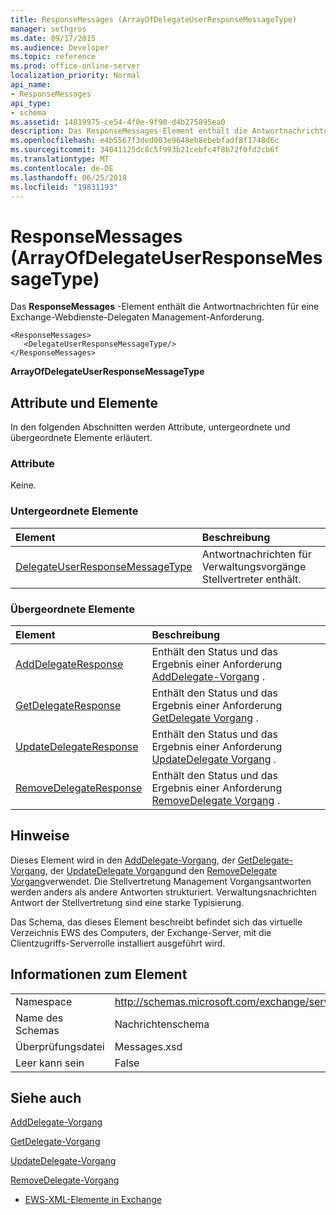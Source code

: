 ```yaml
---
title: ResponseMessages (ArrayOfDelegateUserResponseMessageType)
manager: sethgros
ms.date: 09/17/2015
ms.audience: Developer
ms.topic: reference
ms.prod: office-online-server
localization_priority: Normal
api_name:
- ResponseMessages
api_type:
- schema
ms.assetid: 14819975-ce54-4f0e-9f90-d4b275895ea0
description: Das ResponseMessages-Element enthält die Antwortnachrichten für eine Exchange-Webdienste-Delegaten Management-Anforderung.
ms.openlocfilehash: e4b5567f3ded003e9648eb8ebebfadf8f1748d6c
ms.sourcegitcommit: 34041125dc8c5f993b21cebfc4f8b72f0fd2cb6f
ms.translationtype: MT
ms.contentlocale: de-DE
ms.lasthandoff: 06/25/2018
ms.locfileid: "19831193"
---
```

# <a name="responsemessages-arrayofdelegateuserresponsemessagetype"></a>ResponseMessages (ArrayOfDelegateUserResponseMessageType)

Das **ResponseMessages** -Element enthält die Antwortnachrichten für eine Exchange-Webdienste-Delegaten Management-Anforderung. 
  
```
<ResponseMessages>
   <DelegateUserResponseMessageType/>
</ResponseMessages>
```

 **ArrayOfDelegateUserResponseMessageType**
## <a name="attributes-and-elements"></a>Attribute und Elemente

In den folgenden Abschnitten werden Attribute, untergeordnete und übergeordnete Elemente erläutert.
  
### <a name="attributes"></a>Attribute

Keine.
  
### <a name="child-elements"></a>Untergeordnete Elemente

|**Element**|**Beschreibung**|
|:-----|:-----|
|[DelegateUserResponseMessageType](delegateuserresponsemessagetype.md) <br/> |Antwortnachrichten für Verwaltungsvorgänge Stellvertreter enthält.  <br/> |
   
### <a name="parent-elements"></a>Übergeordnete Elemente

|**Element**|**Beschreibung**|
|:-----|:-----|
|[AddDelegateResponse](adddelegateresponse.md) <br/> |Enthält den Status und das Ergebnis einer Anforderung [AddDelegate-Vorgang](adddelegate-operation.md) .  <br/> |
|[GetDelegateResponse](getdelegateresponse.md) <br/> |Enthält den Status und das Ergebnis einer Anforderung [GetDelegate Vorgang](getdelegate-operation.md) .  <br/> |
|[UpdateDelegateResponse](updatedelegateresponse.md) <br/> |Enthält den Status und das Ergebnis einer Anforderung [UpdateDelegate Vorgang](updatedelegate-operation.md) .  <br/> |
|[RemoveDelegateResponse](removedelegateresponse.md) <br/> |Enthält den Status und das Ergebnis einer Anforderung [RemoveDelegate Vorgang](removedelegate-operation.md) .  <br/> |
   
## <a name="remarks"></a>Hinweise

Dieses Element wird in den [AddDelegate-Vorgang](adddelegate-operation.md), der [GetDelegate-Vorgang](getdelegate-operation.md), der [UpdateDelegate Vorgang](updatedelegate-operation.md)und den [RemoveDelegate Vorgang](removedelegate-operation.md)verwendet. Die Stellvertretung Management Vorgangsantworten werden anders als andere Antworten strukturiert. Verwaltungsnachrichten Antwort der Stellvertretung sind eine starke Typisierung.
  
Das Schema, das dieses Element beschreibt befindet sich das virtuelle Verzeichnis EWS des Computers, der Exchange-Server, mit die Clientzugriffs-Serverrolle installiert ausgeführt wird.
  
## <a name="element-information"></a>Informationen zum Element

|||
|:-----|:-----|
|Namespace  <br/> |http://schemas.microsoft.com/exchange/services/2006/messages  <br/> |
|Name des Schemas  <br/> |Nachrichtenschema  <br/> |
|Überprüfungsdatei  <br/> |Messages.xsd  <br/> |
|Leer kann sein  <br/> |False  <br/> |
   
## <a name="see-also"></a>Siehe auch



[AddDelegate-Vorgang](adddelegate-operation.md)
  
[GetDelegate-Vorgang](getdelegate-operation.md)
  
[UpdateDelegate-Vorgang](updatedelegate-operation.md)
  
[RemoveDelegate-Vorgang](removedelegate-operation.md)


- [EWS-XML-Elemente in Exchange](ews-xml-elements-in-exchange.md)


